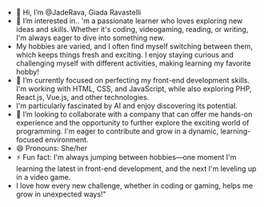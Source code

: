 - 👋 Hi, I’m @JadeRava, Giada Ravastelli
- 👀 I’m interested in.. 'm a passionate learner who loves exploring new ideas and skills. Whether it's coding, videogaming, reading, or writing, I'm always eager to dive into something new.
- My hobbies are varied, and I often find myself switching between them, which keeps things fresh and exciting. I enjoy staying curious and challenging myself with different activities, making learning my favorite hobby!
- 🌱 I’m currently focused on perfecting my front-end development skills. I'm working with HTML, CSS, and JavaScript, while also exploring PHP, React.js, Vue.js, and other technologies.
-  I'm particularly fascinated by AI and enjoy discovering its potential. 
- 💞️ I’m looking to collaborate with a company that can offer me hands-on experience and the opportunity to further explore the exciting world of programming. I'm eager to contribute and grow in a dynamic, learning-focused environment.
- 😄 Pronouns: She/her
- ⚡ Fun fact:  I'm always jumping between hobbies—one moment I'm learning the latest in front-end development, and the next I'm leveling up in a video game.
- I love how every new challenge, whether in coding or gaming, helps me grow in unexpected ways!"

<!---
JadeRava/JadeRava is a ✨ special ✨ repository because its `README.md` (this file) appears on your GitHub profile.
You can click the Preview link to take a look at your changes.
--->
